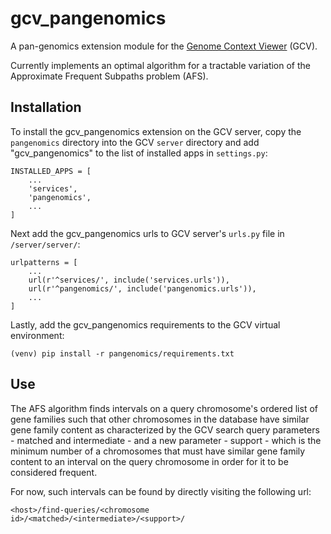 # gcv_pangenomics

A pan-genomics extension module for the [Genome Context Viewer](https://github.com/legumeinfo/lis_context_viewer) (GCV).

Currently implements an optimal algorithm for a tractable variation of the Approximate Frequent Subpaths problem (AFS).

## Installation

To install the gcv_pangenomics extension on the GCV server, copy the `pangenomics` directory into the GCV `server` directory and add "gcv_pangenomics" to the list of installed apps in `settings.py`:

    INSTALLED_APPS = [
        ...
        'services',
        'pangenomics',
        ...
    ]

Next add the gcv_pangenomics urls to GCV server's `urls.py` file in `/server/server/`:

    urlpatterns = [
        ...
        url(r'^services/', include('services.urls')),
        url(r'^pangenomics/', include('pangenomics.urls')),
        ...
    ]

Lastly, add the gcv_pangenomics requirements to the GCV virtual environment:

    (venv) pip install -r pangenomics/requirements.txt

## Use

The AFS algorithm finds intervals on a query chromosome's ordered list of gene families such that other chromosomes in the database have similar gene family content as characterized by the GCV search query parameters - matched and intermediate - and a new parameter - support - which is the minimum number of a chromosomes that must have similar gene family content to an interval on the query chromosome in order for it to be considered frequent.

For now, such intervals can be found by directly visiting the following url:

    <host>/find-queries/<chromosome id>/<matched>/<intermediate>/<support>/
